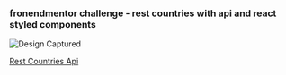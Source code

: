 ### fronendmentor challenge - rest countries with api and react styled components

![Design Captured](https://github.com/AikeNyanLynnOo/rest-countries-api-theme-switcher/tree/main/public/images/capture.png "Screen Capture")

[Rest Countries Api](https://restcountries.com/ "Go Check")
